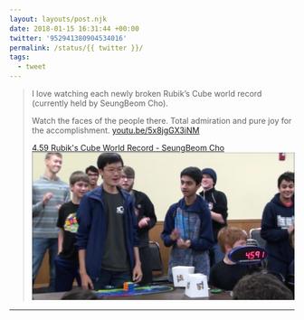```yaml
---
layout: layouts/post.njk
date: 2018-01-15 16:31:44 +00:00
twitter: '952941380904534016'
permalink: /status/{{ twitter }}/
tags: 
  - tweet
---
```


> I love watching each newly broken Rubik’s Cube world record (currently held by SeungBeom Cho).
> 
> Watch the faces of the people there. Total admiration and pure joy for the accomplishment. [youtu.be/5x8jgGX3iNM](https://youtu.be/5x8jgGX3iNM)
> 
> [<span>4.59 Rubik's Cube World Record - SeungBeom Cho</span> ![kids clapping for SeungBeom Cho](/img/_youtube/952941380904534016.jpg)](https://youtu.be/5x8jgGX3iNM)

---
